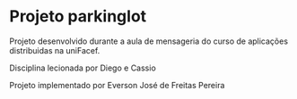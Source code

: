 # Projeto parkinglot

Projeto desenvolvido durante a aula de mensageria do curso de aplicações distribuidas na uniFacef.

Disciplina lecionada por Diego e Cassio

Projeto implementado por Everson José de Freitas Pereira
